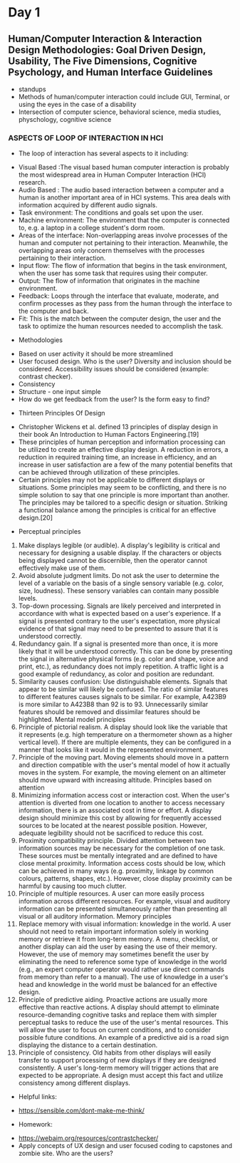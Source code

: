# Day 1
## Human/Computer Interaction & Interaction Design Methodologies: Goal Driven Design, Usability, The Five Dimensions, Cognitive Psychology, and Human Interface Guidelines
- standups
- Methods of human/computer interaction could include GUI, Terminal, or using the eyes in the case of a disability
- Intersection of computer science, behavioral science, media studies, physchology, cognitive science
### ASPECTS OF LOOP OF INTERACTION IN HCI
- The loop of interaction has several aspects to it including:
* Visual Based :The visual based human computer interaction is probably the most widespread area in Human Computer Interaction (HCI) research.
* Audio Based : The audio based interaction between a computer and a human is another important area of in HCI systems. This area deals with information acquired by different audio signals.
* Task environment: The conditions and goals set upon the user.
* Machine environment: The environment that the computer is connected to, e.g. a laptop in a college student's dorm room.
* Areas of the interface: Non-overlapping areas involve processes of the human and computer not pertaining to their interaction. Meanwhile, the overlapping areas only concern themselves with the processes pertaining to their interaction.
* Input flow: The flow of information that begins in the task environment, when the user has some task that requires using their computer.
* Output: The flow of information that originates in the machine environment.
* Feedback: Loops through the interface that evaluate, moderate, and confirm processes as they pass from the human through the interface to the computer and back.
* Fit: This is the match between the computer design, the user and the task to optimize the human resources needed to accomplish the task.
- Methodologies
* Based on user activity it should be more streamlined
* User focused design. Who is the user? Diversity and inclusion should be considered. Accessibility issues should be considered (example: contrast checker). 
* Consistency 
* Structure - one input simple 
* How do we get feedback from the user? Is the form easy to find? 

- Thirteen Principles Of Design
* Christopher Wickens et al. defined 13 principles of display design in their book An Introduction to Human Factors Engineering.[19]
* These principles of human perception and information processing can be utilized to create an effective display design. A reduction in errors, a reduction in required training time, an increase in efficiency, and an increase in user satisfaction are a few of the many potential benefits that can be achieved through utilization of these principles.
* Certain principles may not be applicable to different displays or situations. Some principles may seem to be conflicting, and there is no simple solution to say that one principle is more important than another. The principles may be tailored to a specific design or situation. Striking a functional balance among the principles is critical for an effective design.[20]
- Perceptual principles
1. Make displays legible (or audible). A display's legibility is critical and necessary for designing a usable display. If the characters or objects being displayed cannot be discernible, then the operator cannot effectively make use of them.
2. Avoid absolute judgment limits. Do not ask the user to determine the level of a variable on the basis of a single sensory variable (e.g. color, size, loudness). These sensory variables can contain many possible levels.
3. Top-down processing. Signals are likely perceived and interpreted in accordance with what is expected based on a user's experience. If a signal is presented contrary to the user's expectation, more physical evidence of that signal may need to be presented to assure that it is understood correctly.
4. Redundancy gain. If a signal is presented more than once, it is more likely that it will be understood correctly. This can be done by presenting the signal in alternative physical forms (e.g. color and shape, voice and print, etc.), as redundancy does not imply repetition. A traffic light is a good example of redundancy, as color and position are redundant.
5. Similarity causes confusion: Use distinguishable elements. Signals that appear to be similar will likely be confused. The ratio of similar features to different features causes signals to be similar. For example, A423B9 is more similar to A423B8 than 92 is to 93. Unnecessarily similar features should be removed and dissimilar features should be highlighted.
Mental model principles
6. Principle of pictorial realism. A display should look like the variable that it represents (e.g. high temperature on a thermometer shown as a higher vertical level). If there are multiple elements, they can be configured in a manner that looks like it would in the represented environment.
7. Principle of the moving part. Moving elements should move in a pattern and direction compatible with the user's mental model of how it actually moves in the system. For example, the moving element on an altimeter should move upward with increasing altitude.
Principles based on attention
8. Minimizing information access cost or interaction cost. When the user's attention is diverted from one location to another to access necessary information, there is an associated cost in time or effort. A display design should minimize this cost by allowing for frequently accessed sources to be located at the nearest possible position. However, adequate legibility should not be sacrificed to reduce this cost.
9. Proximity compatibility principle. Divided attention between two information sources may be necessary for the completion of one task. These sources must be mentally integrated and are defined to have close mental proximity. Information access costs should be low, which can be achieved in many ways (e.g. proximity, linkage by common colours, patterns, shapes, etc.). However, close display proximity can be harmful by causing too much clutter.
10. Principle of multiple resources. A user can more easily process information across different resources. For example, visual and auditory information can be presented simultaneously rather than presenting all visual or all auditory information.
Memory principles
11. Replace memory with visual information: knowledge in the world. A user should not need to retain important information solely in working memory or retrieve it from long-term memory. A menu, checklist, or another display can aid the user by easing the use of their memory. However, the use of memory may sometimes benefit the user by eliminating the need to reference some type of knowledge in the world (e.g., an expert computer operator would rather use direct commands from memory than refer to a manual). The use of knowledge in a user's head and knowledge in the world must be balanced for an effective design.
12. Principle of predictive aiding. Proactive actions are usually more effective than reactive actions. A display should attempt to eliminate resource-demanding cognitive tasks and replace them with simpler perceptual tasks to reduce the use of the user's mental resources. This will allow the user to focus on current conditions, and to consider possible future conditions. An example of a predictive aid is a road sign displaying the distance to a certain destination.
13. Principle of consistency. Old habits from other displays will easily transfer to support processing of new displays if they are designed consistently. A user's long-term memory will trigger actions that are expected to be appropriate. A design must accept this fact and utilize consistency among different displays.

- Helpful links: 
* https://sensible.com/dont-make-me-think/

- Homework: 
* https://webaim.org/resources/contrastchecker/
* Apply concepts of UX design and user focused coding to capstones and zombie site. Who are the users? 

